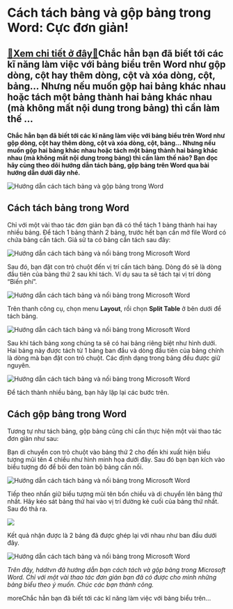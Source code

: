Cách tách bảng và gộp bảng trong Word: Cực đơn giản!
====================================================

[:gift:Xem chi tiết ở đây:gift:](https://hddtvn.com/cach-tach-bang-va-gop-bang-trong-word-cuc-don-gian/)Chắc hẳn bạn đã biết tới các kĩ năng làm việc với bảng biểu trên Word như gộp dòng, cột hay thêm dòng, cột và xóa dòng, cột, bảng… Nhưng nếu muốn gộp hai bảng khác nhau hoặc tách một bảng thành hai bảng khác nhau (mà không mất nội dung trong bảng) thì cần làm thế …
-------------------------------------------------------------------------------------------------------------------------------------------------------------------------------------------------------------------------------------------------------------------------

**Chắc hẳn bạn đã biết tới các kĩ năng làm việc với bảng biểu trên Word như gộp dòng, cột hay thêm dòng, cột và xóa dòng, cột, bảng… Nhưng nếu muốn gộp hai bảng khác nhau hoặc tách một bảng thành hai bảng khác nhau (mà không mất nội dung trong bảng) thì cần làm thế nào? Bạn đọc hãy cùng theo dõi hướng dẫn tách bảng, gộp bảng trên Word qua bài hướng dẫn dưới đây nhé.**


![Hướng dẫn cách tách bảng và gộp bảng trong Word](https://hddtvn.com/wp-content/uploads/2021/01/tach-bang.jpg "Hướng dẫn cách tách bảng và gộp bảng trong Word")


Cách tách bảng trong Word
-------------------------


Chỉ với một vài thao tác đơn giản bạn đã có thể tách 1 bảng thành hai hay nhiều bảng. Để tách 1 bảng thành 2 bảng, trước hết bạn cần mở file Word có chứa bảng cần tách. Giả sử ta có bảng cần tách sau đây:


![Hướng dẫn cách tách bảng và nối bảng trong Microsoft Word](https://hddtvn.com/wp-content/uploads/2021/01/dOIo90m.png "Hướng dẫn cách tách bảng và nối bảng trong Microsoft Word")


Sau đó, bạn đặt con trỏ chuột đến vị trí cần tách bảng. Dòng đó sẽ là dòng đầu tiên của bảng thứ 2 sau khi tách. Ví dụ sau ta sẽ tách tại vị trí dòng “Biến phí”.


![Hướng dẫn cách tách bảng và nối bảng trong Microsoft Word](https://hddtvn.com/wp-content/uploads/2021/01/IQa3KrX.png "Hướng dẫn cách tách bảng và nối bảng trong Microsoft Word")


Trên thanh công cụ, chọn menu **Layout**, rồi chọn **Split Table** ở bên dưới để tách bảng.


![Hướng dẫn cách tách bảng và nối bảng trong Microsoft Word](https://hddtvn.com/wp-content/uploads/2021/01/QPwa387.png "Hướng dẫn cách tách bảng và nối bảng trong Microsoft Word")


Sau khi tách bảng xong chúng ta sẽ có hai bảng riêng biệt như hình dưới. Hai bảng này được tách từ 1 bảng ban đầu và dòng đầu tiên của bảng chính là dòng mà bạn đặt con trỏ chuột. Các định dạng trong bảng đều được giữ nguyên.


![Hướng dẫn cách tách bảng và nối bảng trong Microsoft Word](https://hddtvn.com/wp-content/uploads/2021/01/b5auuYC.png "Hướng dẫn cách tách bảng và nối bảng trong Microsoft Word")


Để tách thành nhiều bảng, bạn hãy lặp lại các bước trên.


Cách gộp bảng trong Word
------------------------


Tương tự như tách bảng, gộp bảng cũng chỉ cần thực hiện một vài thao tác đơn giản như sau:


Bạn di chuyển con trỏ chuột vào bảng thứ 2 cho đến khi xuất hiện biểu tượng mũi tên 4 chiều như hình minh họa dưới đây. Sau đó bạn bạn kích vào biểu tượng đó để bôi đen toàn bộ bảng cần nối.


![Hướng dẫn cách tách bảng và nối bảng trong Microsoft Word](https://hddtvn.com/wp-content/uploads/2021/01/3ZhtJ9Q.png "Hướng dẫn cách tách bảng và nối bảng trong Microsoft Word")


Tiếp theo nhấn giữ biểu tượng mũi tên bốn chiều và di chuyển lên bảng thứ nhất. Hãy kéo sát bảng thứ hai vào vị trí đường kẻ cuối của bảng thứ nhất. Sau đó thả ra.


![](https://hddtvn.com/wp-content/uploads/2021/01/JYDzCl1.png)


Kết quả nhận được là 2 bảng đã được ghép lại với nhau như ban đầu dưới đây.


![Hướng dẫn cách tách bảng và nối bảng trong Microsoft Word](https://hddtvn.com/wp-content/uploads/2021/01/BqDVRgE.png "Hướng dẫn cách tách bảng và nối bảng trong Microsoft Word")


*Trên đây, hddtvn đã hướng dẫn bạn cách tách và gộp bảng trong Microsoft Word. Chỉ với một vài thao tác đơn giản bạn đã có được cho mình những bảng biểu theo ý muốn. Chúc các bạn thành công.*


moreChắc hẳn bạn đã biết tới các kĩ năng làm việc với bảng biểu trên…

